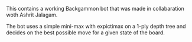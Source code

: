 This contains a working Backgammon bot that was made in
collabaration woth Ashrit Jalagam.
   
The bot uses a simple mini-max with expictimax on a 1-ply
depth tree and decides on the best possible move for a given
state of the board.
